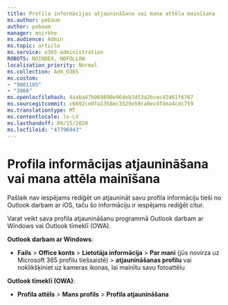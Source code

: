 ```yaml
---
title: Profila informācijas atjaunināšana vai mana attēla mainīšana
ms.author: pebaum
author: pebaum
manager: mnirkhe
ms.audience: Admin
ms.topic: article
ms.service: o365-administration
ROBOTS: NOINDEX, NOFOLLOW
localization_priority: Normal
ms.collection: Adm_O365
ms.custom:
- "9001105"
- "3066"
ms.openlocfilehash: 4aaba47b069690e96deb3453a2bcec42461f6767
ms.sourcegitcommit: c6692ce0fa1358ec3529e59ca0ecdfdea4cdc759
ms.translationtype: MT
ms.contentlocale: lv-LV
ms.lasthandoff: 09/15/2020
ms.locfileid: "47796943"
---
```

# <a name="update-my-profile-information-or-change-my-picture"></a>Profila informācijas atjaunināšana vai mana attēla mainīšana

Pašlaik nav iespējams rediģēt un atjaunināt savu profila informāciju tieši no Outlook darbam ar iOS, taču šo informāciju ir iespējams rediģēt citur. 

Varat veikt sava profila atjaunināšanu programmā Outlook darbam ar Windows vai Outlook tīmeklī (OWA). 

**Outlook darbam ar Windows**: 

- **Fails**  >  **Office konts**  >  **Lietotāja informācija**  >  **Par mani** (jūs novirza uz Microsoft 365 profilu tiešsaistē) > **atjaunināšanas profilu** vai noklikšķiniet uz kameras ikonas, lai mainītu savu fotoattēlu  
  
**Outlook tīmeklī (OWA)**: 

- **Profila attēls**  >  **Mans profils**  >  **Profila atjaunināšana**
